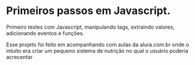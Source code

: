 # Primeiros passos em Javascript.

Primeiro testes com Javascript, manipulando tags, extraindo valores, adicionando eventos e funções.


Esse projeto foi feito em acompanhando com aulas da alura.com.br onde o intuito era criar um pequeno sistema de nutrição no qual o usuário poderia acrecentar
